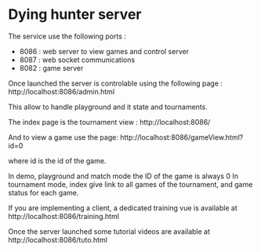 # Dying hunter server

The service use the following ports :
- 8086 : web server to view games and control server
- 8087 : web socket communications
- 8082 : game server

Once launched the server is controlable using the following page :
http://localhost:8086/admin.html

This allow to handle playground and it state and tournaments.

The index page is the tournament view :
http://localhost:8086/

And to view a game use the page:
http://localhost:8086/gameView.html?id=0

where id is the id of the game.

In demo, playground and match mode the ID of the game is always 0
In tournament mode, index give link to all games of the tournament, and game status for each game.

If you are implementing a client, a dedicated training vue is available at
http://localhost:8086/training.html

Once the server launched some tutorial videos are available at
http://localhost:8086/tuto.html
